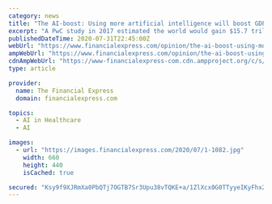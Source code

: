 ```yaml
---
category: news
title: "The AI-boost: Using more artificial intelligence will boost GDP growth"
excerpt: "A PwC study in 2017 estimated the world would gain $15.7 trillion by 2030 if artificial intelligence (AI ... India can not afford a 'shock therapy' of the kind Russia experienced in early 1990s ..."
publishedDateTime: 2020-07-31T22:45:00Z
webUrl: "https://www.financialexpress.com/opinion/the-ai-boost-using-more-artificial-intelligence-will-boost-gdp-growth/2040406/"
ampWebUrl: "https://www.financialexpress.com/opinion/the-ai-boost-using-more-artificial-intelligence-will-boost-gdp-growth/2040406/lite/"
cdnAmpWebUrl: "https://www-financialexpress-com.cdn.ampproject.org/c/s/www.financialexpress.com/opinion/the-ai-boost-using-more-artificial-intelligence-will-boost-gdp-growth/2040406/lite/"
type: article

provider:
  name: The Financial Express
  domain: financialexpress.com

topics:
  - AI in Healthcare
  - AI

images:
  - url: "https://images.financialexpress.com/2020/07/1-1082.jpg"
    width: 660
    height: 440
    isCached: true

secured: "Ksy9f9XJRmXa0PbQTj7OGTB7Sr3Upu38vTQKE+a/1ZlXcx0G0TTyyeIKyFhx2jsC8c/GSol5ICdx3jpcOgMli3S8nsy89eVXYUFrNR3fPH8141RnQGvcjGQpBJw3DtrWfMlVYZJnEhhdVdfSEP0yOGoJsXLGE59vaKoTDujcFiCIjVXgAJczYEgtZeGbnr8tkLoZoGs815u6kP5Fb+1bBFajaqI1TYbFxeP5wC20PhopfvVs9Wycc1bHmg2vgiMpbEsu0fNhehowGmW643OVfhD7+tlpeIY7EeSQy4L7J8Aaig61T+p5NvdhXh4jp75Ag+LQvQtU9901yjnJXptHGw==;nxe7NqzLVvi7QQLrTrjAVA=="
---
```


